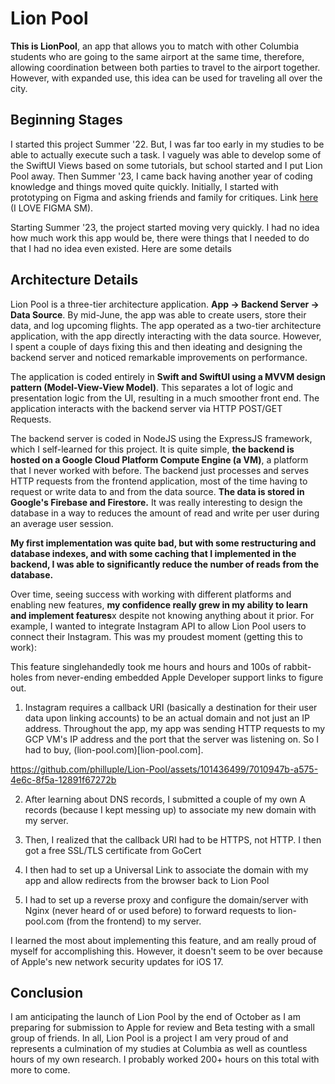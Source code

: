 # Lion Pool

**This is LionPool**, an app that allows you to match with other Columbia students who are going to the same airport at the same time, therefore, allowing coordination between both parties to travel to the airport together. However, with expanded use, this idea can be used for traveling all over the city. 

## Beginning Stages

I started this project Summer '22. But, I was far too early in my studies to be able to actually execute such a task. I vaguely was able to develop some of the SwiftUI Views based on some tutorials, but school started and I put Lion Pool away. Then Summer '23, I came back having another year of coding knowledge and things moved quite quickly. Initially, I started with prototyping on Figma and asking friends and family for critiques. Link [here](https://www.figma.com/file/GYfocAxIqSB0fCn95KV0N3/Lion-Pool?type=design&node-id=9%3A3&mode=design&t=qbPSQjdSvD2N0c2R-1) (I LOVE FIGMA SM). 

Starting Summer '23, the project started moving very quickly. I had no idea how much work this app would be, there were things that I needed to do that I had no idea even existed. Here are some details

## Architecture Details

Lion Pool is a three-tier architecture application. **App -> Backend Server -> Data Source**. By mid-June, the app was able to create users, store their data, and log upcoming flights. The app operated as a two-tier architecture application, with the app directly interacting with the data source. However, I spent a couple of days fixing this and then ideating and designing the backend server and noticed remarkable improvements on performance. 

The application is coded entirely in **Swift and SwiftUI using a MVVM design pattern (Model-View-View Model)**. This separates a lot of logic and presentation logic from the UI, resulting in a much smoother front end. The application interacts with the backend server via HTTP POST/GET Requests.

The backend server is coded in NodeJS using the ExpressJS framework, which I self-learned for this project. It is quite simple, **the backend is hosted on a Google Cloud Platform Compute Engine (a VM)**, a platform that I never worked with before. The backend just processes and serves HTTP requests from the frontend application, most of the time having to request or write data to and from the data source. **The data is stored in Google's Firebase and Firestore.** It was really interesting to design the database in a way to reduces the amount of read and write per user during an average user session. 

**My first implementation was quite bad, but with some restructuring and database indexes, and with some caching that I implemented in the backend, I was able to significantly reduce the number of reads from the database.**

Over time, seeing success with working with different platforms and enabling new features, **my confidence really grew in my ability to learn and implement features**x despite not knowing anything about it prior. For example, I wanted to integrate Instagram API to allow Lion Pool users to connect their Instagram. This was my proudest moment (getting this to work):


This feature singlehandedly took me hours and hours and 100s of rabbit-holes from never-ending embedded Apple Developer support links to figure out. 

1. Instagram requires a callback URI (basically a destination for their user data upon linking accounts) to be an actual domain and not just an IP address. Throughout the app, my app was sending HTTP requests to my GCP VM's IP address and the port that the server was listening on. So I had to buy, (lion-pool.com)[lion-pool.com]. 

https://github.com/philluple/Lion-Pool/assets/101436499/7010947b-a575-4e6c-8f5a-12891f67272b

2. After learning about DNS records, I submitted a couple of my own A records (because I kept messing up) to associate my new domain with my server. 

3. Then, I realized that the callback URI had to be HTTPS, not HTTP. I then got a free SSL/TLS certificate from GoCert

4. I then had to set up a Universal Link to associate the domain with my app and allow redirects from the browser back to Lion Pool

5. I had to set up a reverse proxy and configure the domain/server with Nginx (never heard of or used before) to forward requests to lion-pool.com (from the frontend) to my server. 

I learned the most about implementing this feature, and am really proud of myself for accomplishing this. However, it doesn't seem to be over because of Apple's new network security updates for iOS 17. 


## Conclusion

I am anticipating the launch of Lion Pool by the end of October as I am preparing for submission to Apple for review and Beta testing with a small group of friends. In all, Lion Pool is a project I am very proud of and represents a culmination of my studies at Columbia as well as countless hours of my own research. I probably worked 200+ hours on this total with more to come. 


















